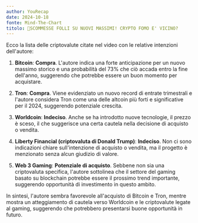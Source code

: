 ```yaml
---
author: YouRecap
date: 2024-10-18
fonte: Mind-The-Chart 
titolo: 🔴SCOMMESSE FOLLI SU NUOVI MASSIMI! CRYPTO FOMO E' VICINO?
---
```


Ecco la lista delle criptovalute citate nel video con le relative intenzioni dell'autore:

1. **Bitcoin**: **Compra**. L'autore indica una forte anticipazione per un nuovo massimo storico e una probabilità del 73% che ciò accada entro la fine dell'anno, suggerendo che potrebbe essere un buon momento per acquistare.

2. **Tron**: **Compra**. Viene evidenziato un nuovo record di entrate trimestrali e l'autore considera Tron come una delle altcoin più forti e significative per il 2024, suggerendo potenziale crescita.

3. **Worldcoin**: **Indeciso**. Anche se ha introdotto nuove tecnologie, il prezzo è sceso, il che suggerisce una certa cautela nella decisione di acquisto o vendita.

4. **Liberty Financial (criptovaluta di Donald Trump)**: **Indeciso**. Non ci sono indicazioni chiare sull'intenzione di acquisto o vendita, ma il progetto è menzionato senza alcun giudizio di valore.

5. **Web 3 Gaming**: **Potenziale di acquisto**. Sebbene non sia una criptovaluta specifica, l'autore sottolinea che il settore del gaming basato su blockchain potrebbe essere il prossimo trend importante, suggerendo opportunità di investimento in questo ambito.

In sintesi, l'autore sembra favorevole all'acquisto di Bitcoin e Tron, mentre mostra un atteggiamento di cautela verso Worldcoin e le criptovalute legate al gaming, suggerendo che potrebbero presentarsi buone opportunità in futuro.
